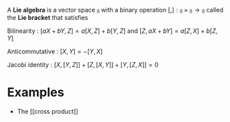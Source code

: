 A **Lie algebra** is a vector space $\mathfrak{g}$ with a binary operation $[,]: \mathfrak{g}\times\mathfrak{g}\to\mathfrak{g}$ called the **Lie bracket** that satisfies

Bilinearity
: $[aX+bY, Z] = a[X,Z] + b[Y,Z]$ and $[Z,aX+bY]=a[Z,X]+b[Z,Y]$

Anticommutative
: $[X,Y] = -[Y,X]$

Jacobi identity
: $[X, [Y,Z]] + [Z,[X,Y]] + [Y,[Z,X]]=0$

# Examples

* The [[cross product]]